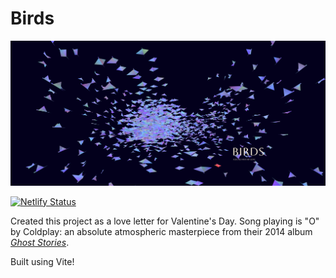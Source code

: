 # Birds
<img src='demo.png' width="800">

[![Netlify Status](https://api.netlify.com/api/v1/badges/1c4cc13d-2859-47bb-b665-90596cefcfb0/deploy-status)](https://app.netlify.com/sites/shiny-meringue-574b87/deploys)

Created this project as a love letter for Valentine's Day. Song playing is "O" by Coldplay: an absolute atmospheric masterpiece from their 2014 album [*Ghost Stories*](https://en.wikipedia.org/wiki/Ghost_Stories_(Coldplay_album)).

Built using Vite!
